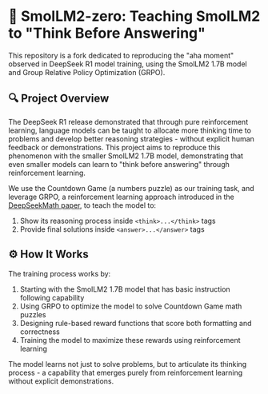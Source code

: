 # 🧠 SmolLM2-zero: Teaching SmolLM2 to "Think Before Answering"

This repository is a fork dedicated to reproducing the "aha moment" observed in DeepSeek R1 model training, using the SmolLM2 1.7B model and Group Relative Policy Optimization (GRPO).

## 🔍 Project Overview

The DeepSeek R1 release demonstrated that through pure reinforcement learning, language models can be taught to allocate more thinking time to problems and develop better reasoning strategies - without explicit human feedback or demonstrations. This project aims to reproduce this phenomenon with the smaller SmolLM2 1.7B model, demonstrating that even smaller models can learn to "think before answering" through reinforcement learning.

We use the Countdown Game (a numbers puzzle) as our training task, and leverage GRPO, a reinforcement learning approach introduced in the [DeepSeekMath paper](https://arxiv.org/abs/2402.03300), to teach the model to:

1. Show its reasoning process inside `<think>...</think>` tags
2. Provide final solutions inside `<answer>...</answer>` tags

## ⚙️ How It Works

The training process works by:

1. Starting with the SmolLM2 1.7B model that has basic instruction following capability
2. Using GRPO to optimize the model to solve Countdown Game math puzzles
3. Designing rule-based reward functions that score both formatting and correctness
4. Training the model to maximize these rewards using reinforcement learning

The model learns not just to solve problems, but to articulate its thinking process - a capability that emerges purely from reinforcement learning without explicit demonstrations.